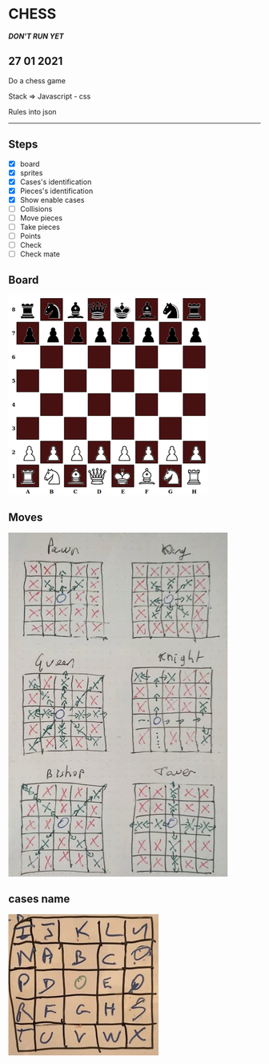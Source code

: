 # CHESS
***DON'T RUN YET***
## 27 01 2021

Do a chess game

Stack => Javascript - css

Rules into json

***

## Steps

- [x] board
- [x] sprites
- [x] Cases's identification
- [x] Pieces's identification
- [x] Show enable cases
- [ ] Collisions
- [ ] Move pieces
- [ ] Take pieces
- [ ] Points
- [ ] Check
- [ ] Check mate

## Board

![Screenshot](board.jpg)

## Moves

![Screenshot](move.jpg)


## cases name

![Screenshot](cases.jpg)